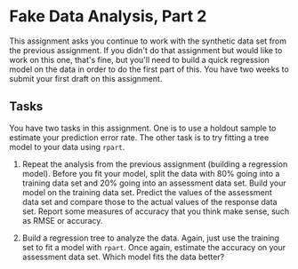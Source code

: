 # Fake Data Analysis, Part 2

This assignment asks you continue to work with the synthetic data
set from the previous assignment. If you didn't do that assignment but would like to work 
on this one, that's fine, but you'll need to build a quick regression model on the data
in order to do the first part of this. You have two weeks to submit your first
draft on this assignment. 

## Tasks

You have two tasks in this assignment. One is to use a holdout sample to estimate
your prediction error rate. The other task is to try fitting a tree model to your
data using `rpart`. 

1. Repeat the analysis from the previous assignment (building a regression model). Before
you fit your model, split the data with 80% going into a training data set and 20% going 
into an assessment data set. Build your model on the training data set. Predict the values
of the assessment data set and compare those to the actual values of the response data set. 
Report some measures of accuracy that you think make sense, such as RMSE or accuracy.

2. Build a regression tree to analyze the data. Again, just use the training set to fit
a model with `rpart`. Once again, estimate the accuracy on your assessment data set. Which
model fits the data better? 

